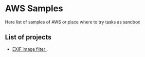 # AWS Samples

Here list of samples of AWS or place where to try tasks as sandbox

## List of projects

 - [EXIF image filter ](exif_filter/README.md).